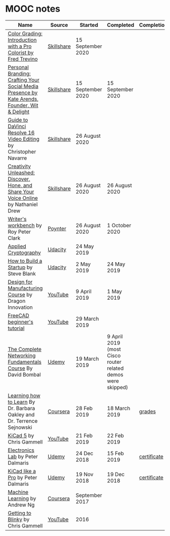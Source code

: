 # MOOC notes

| Name | Source | Started | Completed | Completion |
| ------ | ------ | ------ | ------ | ------ |
| [Color Grading: Introduction with a Pro Colorist by Fred Trevino](color-grading) | [Skillshare](https://www.skillshare.com/classes/Color-Grading-Introduction-with-a-Pro-Colorist/970105138?via=custom-lists) | 15 September 2020
| [Personal Branding: Crafting Your Social Media Presence by Kate Arends, Founder, Wit & Delight](personal-branding) | [Skillshare](https://www.skillshare.com/classes/Personal-Branding-Crafting-Your-Social-Media-Presence/637661219) | 15 September 2020 | 15 September 2020 |
| [Guide to DaVinci Resolve 16 Video Editing](davinci-resolve) by Christopher Navarre | [Skillshare](https://www.skillshare.com/classes/Guide-to-DaVinci-Resolve-16-Video-Editing/335402301) | 26 August 2020 |
| [Creativity Unleashed: Discover, Hone, and Share Your Voice Online](online-voice) by Nathaniel Drew | [Skillshare](https://www.skillshare.com/classes/Creativity-Unleashed-Discover-Hone-and-Share-Your-Voice-Online/927988375) | 26 August 2020 | 26 August 2020
| [Writer's workbench](writers-workbench) by Roy Peter Clark | [Poynter](https://www.poynter.org/shop/self-directed-course/the-writers-workbench-50-tools-you-can-use/) | 26 August 2020 | 1 October 2020
| [Applied Cryptography](applied-cryptography) | [Udacity](https://www.udacity.com/course/applied-cryptography--cs387) | 24 May 2019 |
| [How to Build a Startup](build-startup) by Steve Blank | [Udacity](https://www.udacity.com/course/how-to-build-a-startup--ep245) | 2 May 2019 | 24 May 2019 |
| [Design for Manufacturing Course](dfm) by Dragon Innovation | [YouTube](https://www.youtube.com/playlist?list=PLNTXUUIxHyNwrlAh2ZkaMTSBrgk86wC-a) | 9 April 2019 | 1 May 2019
| [FreeCAD beginner's tutorial](freecad) | [YouTube](https://www.youtube.com/watch?v=_HEvhclR4-o&list=PL6fZ68Cq3L8k0JhxnIVjZQN26cn9idJrj) | 29 March 2019 |  |
| [The Complete Networking Fundamentals Course](complete-networking-fundamentals) By David Bombal | [Udemy](https://www.udemy.com/complete-networking-fundamentals-course-ccna-start/learn/v4/overview) | 19 March 2019 | 9 April 2019 (most Cisco router related demos were skipped) |
| [Learning how to Learn](learning-how-to-learn) By Dr. Barbara Oakley and Dr. Terrence Sejnowski | [Coursera](https://www.coursera.org/learn/learning-how-to-learn) | 28 Feb 2019 | 18 March 2019 |  [grades](learning-how-to-learn/grades.png)
| [KiCad 5](kicad-5) by Chris Gammell | [YouTube](https://www.youtube.com/watch?v=2xRSV1eTsbE&list=PLy2022BX6EsphFLOoGI_fQRpew1i28Y02) | 21 Feb 2019 | 22 Feb 2019
| [Electronics Lab](electronics-lab) by Peter Dalmaris | [Udemy](https://www.udemy.com/workbench/) | 24 Dec 2018 | 15 Feb 2019 | [certificate](electronics-lab/certificate.pdf) |
| [KiCad like a Pro](kicad-like-pro) by Peter Dalmaris | [Udemy](https://www.udemy.com/kicad-pro/learn/v4/overview) | 19 Nov 2018 |19 Dec 2018 | [certificate](kicad-like-pro/certificate.pdf)|
| [Machine Learning](machine-learning) by Andrew Ng | [Coursera](https://www.coursera.org/learn/machine-learning) | September 2017 ||
| [Getting to Blinky](getting-to-blinky) by Chris Gammell | [YouTube](https://www.youtube.com/watch?v=JN_Y93RTdSo&list=PLy2022BX6Eso532xqrUxDT1u2p4VVsg-q) | 2016
